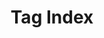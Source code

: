 ---
title: Tag Index
layout: tags
description: Explore Maude Shen's projects by theme—from IoT and automation to SDG and design thinking.
icon: material/bookmarks-outline
---
